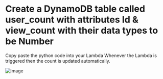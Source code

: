 # Create a DynamoDB table called user_count with attributes Id & view_count with their data types to be Number
Copy paste the python code into your Lambda
Whenever the Lambda is triggered then the count is updated automatically.



![image](https://user-images.githubusercontent.com/15395756/131096141-22775377-f175-443d-8c61-d66c68881063.png)

